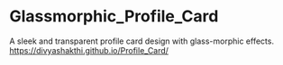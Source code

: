 # Glassmorphic_Profile_Card
 A sleek and transparent profile card design with glass-morphic effects.
https://divyashakthi.github.io/Profile_Card/
